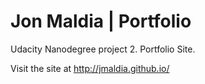 # Jon Maldia | Portfolio

Udacity Nanodegree project 2. Portfolio Site. 

Visit the site at http://jmaldia.github.io/
